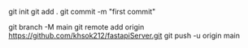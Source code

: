 git init
git add .
git commit -m "first commit"

git branch -M main
git remote add origin https://github.com/khsok212/fastapiServer.git
git push -u origin main
